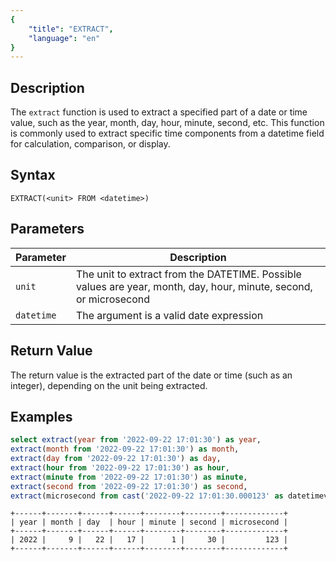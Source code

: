 ```yaml
---
{
    "title": "EXTRACT",
    "language": "en"
}
---
```


<!--
Licensed to the Apache Software Foundation (ASF) under one
or more contributor license agreements.  See the NOTICE file
distributed with this work for additional information
regarding copyright ownership.  The ASF licenses this file
to you under the Apache License, Version 2.0 (the
"License"); you may not use this file except in compliance
with the License.  You may obtain a copy of the License at

  http://www.apache.org/licenses/LICENSE-2.0

Unless required by applicable law or agreed to in writing,
software distributed under the License is distributed on an
"AS IS" BASIS, WITHOUT WARRANTIES OR CONDITIONS OF ANY
KIND, either express or implied.  See the License for the
specific language governing permissions and limitations
under the License.
-->

## Description

The `extract` function is used to extract a specified part of a date or time value, such as the year, month, day, hour, minute, second, etc. This function is commonly used to extract specific time components from a datetime field for calculation, comparison, or display.

## Syntax

`EXTRACT(<unit> FROM <datetime>)`

## Parameters

| Parameter | Description |
| -- | -- |
| `unit` | The unit to extract from the DATETIME. Possible values are year, month, day, hour, minute, second, or microsecond |
| `datetime` | The argument is a valid date expression |

## Return Value

The return value is the extracted part of the date or time (such as an integer), depending on the unit being extracted.

## Examples

```sql
select extract(year from '2022-09-22 17:01:30') as year,
extract(month from '2022-09-22 17:01:30') as month,
extract(day from '2022-09-22 17:01:30') as day,
extract(hour from '2022-09-22 17:01:30') as hour,
extract(minute from '2022-09-22 17:01:30') as minute,
extract(second from '2022-09-22 17:01:30') as second,
extract(microsecond from cast('2022-09-22 17:01:30.000123' as datetimev2(6))) as microsecond;
```

```text
+------+-------+------+------+--------+--------+-------------+
| year | month | day  | hour | minute | second | microsecond |
+------+-------+------+------+--------+--------+-------------+
| 2022 |     9 |   22 |   17 |      1 |     30 |         123 |
+------+-------+------+------+--------+--------+-------------+
```
